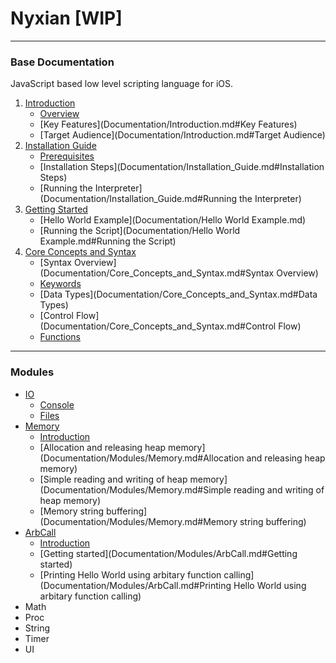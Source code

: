 # Nyxian [WIP]

***

### Base Documentation

JavaScript based low level scripting language for iOS.

1. [Introduction](Documentation/Introduction.md)
   - [Overview](Documentation/Introduction.md#Overview)
   - [Key Features](Documentation/Introduction.md#Key Features)
   - [Target Audience](Documentation/Introduction.md#Target Audience)
2. [Installation Guide](Documentation/Installation_Guide.md)
   - [Prerequisites](Documentation/Installation_Guide.md#Prerequisites)
   - [Installation Steps](Documentation/Installation_Guide.md#Installation Steps)
   - [Running the Interpreter](Documentation/Installation_Guide.md#Running the Interpreter)
3. [Getting Started](Documentation/Getting_Started.md)
   - [Hello World Example](Documentation/Hello World Example.md)
   - [Running the Script](Documentation/Hello World Example.md#Running the Script)
4. [Core Concepts and Syntax](Documentation/Core_Concepts_and_Syntax.md)
   - [Syntax Overview](Documentation/Core_Concepts_and_Syntax.md#Syntax Overview)
   - [Keywords](Documentation/Core_Concepts_and_Syntax.md#Keywords)
   - [Data Types](Documentation/Core_Concepts_and_Syntax.md#Data Types)
   - [Control Flow](Documentation/Core_Concepts_and_Syntax.md#Control Flow)
   - [Functions](Documentation/Core_Concepts_and_Syntax.md#Functions)

***

### Modules

- [IO](Documentation/Modules/IO.md)
  - [Console](Documentation/Modules/IO.md#Console)
  - [Files](Documentation/Modules/IO.md#Files)
- [Memory](Documentation/Modules/Memory.md)
  - [Introduction](Documentation/Modules/Memory.md#Introduction)
  - [Allocation and releasing heap memory](Documentation/Modules/Memory.md#Allocation and releasing heap memory)
  - [Simple reading and writing of heap memory](Documentation/Modules/Memory.md#Simple reading and writing of heap memory)
  - [Memory string buffering](Documentation/Modules/Memory.md#Memory string buffering)
- [ArbCall](Documentation/Modules/ArbCall.md)
  - [Introduction](Documentation/Modules/ArbCall.md#Introduction)
  - [Getting started](Documentation/Modules/ArbCall.md#Getting started)
  - [Printing Hello World using arbitary function calling](Documentation/Modules/ArbCall.md#Printing Hello World using arbitary function calling)
- Math
- Proc
- String
- Timer
- UI

